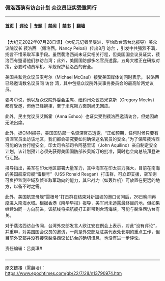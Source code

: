 ### 佩洛西确有访台计划 众议员证实受邀同行

---

#### [首页](../../../..?n13790974) &nbsp;|&nbsp; [评论](../../../../../epoch-comment?n13790974) &nbsp;|&nbsp; [专题](../../../../../epoch-special?n13790974) &nbsp;|&nbsp; [禁闻](../../../../../epoch-news?n13790974) &nbsp;|&nbsp; [禁书](../../../../../books?n13790974) &nbsp;|&nbsp; [翻墙](https://github.com/gfw-breaker/nogfw/blob/master/README.md?n13790974)


<div class="column" id="artbody" itemprop="articleBody">
 <!-- article content begin -->
 <p>
  【大纪元2022年07月28日讯】（大纪元记者吴旻洲、李怡欣台湾台北报导）美众议院议长
  <ok href="https://www.epochtimes.com/gb/tag/%E8%A3%B4%E6%B4%9B%E8%A5%BF.html">
   裴洛西
  </ok>
  （佩洛西，Nancy Pelosi）传出8月
  <ok href="https://www.epochtimes.com/gb/tag/%E8%AE%BF%E5%8F%B0.html">
   访台
  </ok>
  ，引发中共强烈不满，扬言不惜采取军事手段。虽然裴洛西尚未证实相关行程，但美国国会议员证实，裴洛西有邀请他们参访台湾；此外，美国国防部多名官员透露，五角大楼正在研拟对策，必要时动员军机、军舰保护裴洛西的安全。
 </p>
 <p>
  美国共和党众议员麦考尔（Michael McCaul）接受美国媒体访问时表示，
  <ok href="https://www.epochtimes.com/gb/tag/%E8%A3%B4%E6%B4%9B%E8%A5%BF.html">
   裴洛西
  </ok>
  已经邀请数名议员同
  <ok href="https://www.epochtimes.com/gb/tag/%E8%AE%BF%E5%8F%B0.html">
   访台
  </ok>
  湾，其中包括众议院外交事务委员会的最高阶两党议员。
 </p>
 <p>
  麦考尔说，他以及众议院外委会主席、纽约州众议员米克斯（Gregory Meeks）都有受邀，但他已经婉拒，至于米克斯方面则尚无回应。
 </p>
 <p>
  此外，民主党议员艾斯霍（Anna Eshoo）也证实受到裴洛西邀请访台，但她因故无法出席。
 </p>
 <p>
  此外，据CNN报导，美国国防部一名资深官员透露，“正如预期，任何时候只要有资深官员出访该地区，我们都会研究要如何确保这名官员的安全。”为了保障裴洛西可能的访台行程安全，印太司令部司令阿基里诺（John Aquilino）亲自制定安全计划，该计划预计必须先获得美国国防部长奥斯汀的批准，同时也会向总统拜登进行汇报。
 </p>
 <p>
  报导指出，美军在印太地区部署大量军力，其中海军在印太实力强大，目前在南海的美国航空母舰“雷根号”（USS Ronald Reagan）打击群，可立即支援，空军则可负担监测空域及侦查敌军动向的能力，其它战力（如轰炸机）可放置在更远的地方，以备不时之需。
 </p>
 <p>
  此外，美国航空母舰“雷根号”打击群在结束对新加坡的港口访问后，26日晚间再度进入南海水域。根据香港《南华早报》报导，美军尚未透露最终目的地，但如果继续沿同一方向前进，该航线将把航舰打击群带到台湾海峡，可能与裴洛西访台有关。
 </p>
 <p>
  对于裴洛西访台传闻，台湾外交部发言人欧江安在例会上表示，对此“没有评论”，并重申，对美国国会议员的邀访，一向是外交部及驻美代表处长期的重点工作，但目前外交部并没有接获裴洛西议长访台的确切讯息，也没有进一步评论。
 </p>
 <p>
  责任编辑：吕美琪#
 </p>
 <!-- article content end -->
</div>


---

原文链接（需翻墙）：https://www.epochtimes.com/gb/22/7/28/n13790974.htm